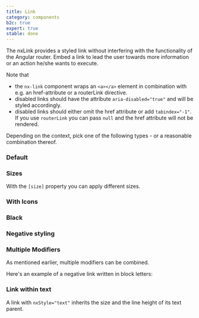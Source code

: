 ```yaml
---
title: Link
category: components
b2c: true
expert: true
stable: done
---
```


The nxLink provides a styled link without interfering with the functionality of the Angular router. Embed a link to lead the user towards more information or an action he/she wants to execute.

Note that

-   the `nx-link` component wraps an `<a></a>` element in combination with e.g. an href-attribute or a routerLink directive.
-   disabled links should have the attribute `aria-disabled="true"` and will be styled accordingly.
-   disabled links should either omit the href attribute or add `tabindex="-1"`. If you use `routerLink` you can pass `null` and the href attribute will not be rendered.

Depending on the context, pick one of the following types - or a reasonable combination thereof.

### Default

<!-- example(link-default) -->

### Sizes

With the `[size]` property you can apply different sizes.

<!-- example(link-size) -->

### With Icons

<!-- example(link-icons) -->

### Black

<!-- example(link-black) -->

### Negative styling

<!-- example(link-negative) -->

### Multiple Modifiers

As mentioned earlier, multiple modifiers can be combined.

Here's an example of a negative link written in block letters:

<!-- example(link-multiple) -->

### Link within text

A link with `nxStyle="text"` inherits the size and the line height of its text parent.

<!-- example(link-within-text) -->
